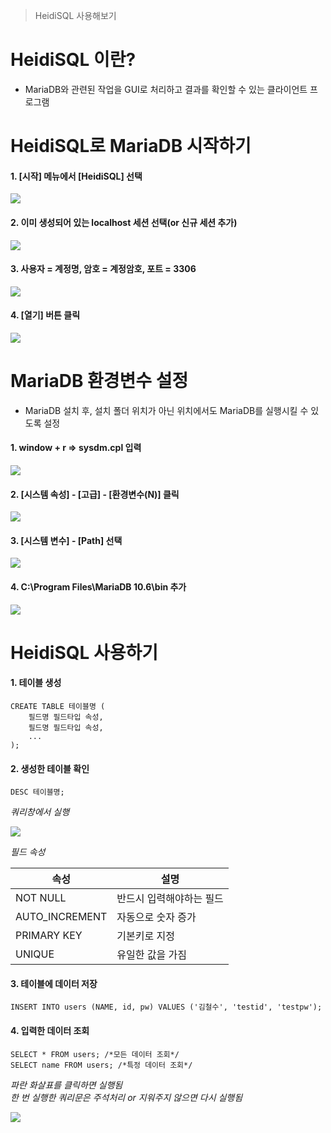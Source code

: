 > HeidiSQL 사용해보기



# HeidiSQL 이란?

* MariaDB와 관련된 작업을 GUI로 처리하고 결과를 확인할 수 있는 클라이언트 프로그램



# HeidiSQL로 MariaDB 시작하기

#### 1. [시작] 메뉴에서 [HeidiSQL] 선택

![](../images/DB-03.png)

#### 2. 이미 생성되어 있는 localhost 세션 선택(or 신규 세션 추가)

![](../images/DB-04.png)

#### 3. 사용자 = 계정명, 암호 = 계정암호, 포트 = 3306

![](../images/DB-05.png)

####  4. [열기] 버튼 클릭

![](../images/DB-06.png)



# MariaDB 환경변수 설정

* MariaDB 설치 후, 설치 폴더 위치가 아닌 위치에서도 MariaDB를 실행시킬 수 있도록 설정



#### 1. window + r => sysdm.cpl 입력

![](../images/DB-07.png)

#### 2. [시스템 속성] - [고급] - [환경변수(N)] 클릭

![](../images/DB-08.png)

#### 3. [시스템 변수] - [Path] 선택

![](../images/DB-09.png)

#### 4. C:\Program Files\MariaDB 10.6\bin 추가

![](../images/DB-10.png)



# HeidiSQL 사용하기

#### 1. 테이블 생성

```
CREATE TABLE 테이블명 (
	필드명 필드타입 속성,
	필드명 필드타입 속성,
	...
);
```



#### 2. 생성한 테이블 확인

```
DESC 테이블명;
```



*쿼리창에서 실행*

![](../images/DB-11.png)



*필드 속성*

| 속성           | 설명                     |
| -------------- | ------------------------ |
| NOT NULL       | 반드시 입력해야하는 필드 |
| AUTO_INCREMENT | 자동으로 숫자 증가       |
| PRIMARY KEY    | 기본키로 지정            |
| UNIQUE         | 유일한 값을 가짐         |



#### 3. 테이블에 데이터 저장

```
INSERT INTO users (NAME, id, pw) VALUES ('김철수', 'testid', 'testpw');
```



#### 4. 입력한 데이터 조회

```
SELECT * FROM users; /*모든 데이터 조회*/
SELECT name FROM users; /*특정 데이터 조회*/
```



*파란 화살표를 클릭하면 실행됨<br>한 번 실행한 쿼리문은 주석처리 or 지워주지 않으면 다시 실행됨*

![](../images/DB-12.png)
